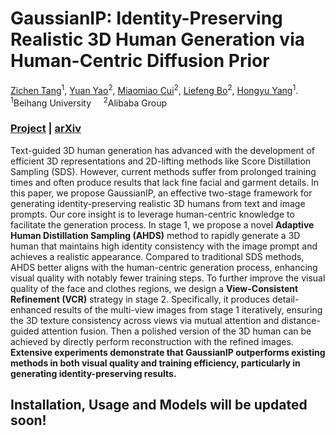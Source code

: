 # GaussianIP: Identity-Preserving Realistic 3D Human Generation via Human-Centric Diffusion Prior

[Zichen Tang](https://github.com/silence-tang)<sup>1</sup>, [Yuan Yao]()<sup>2</sup>, [Miaomiao Cui]()<sup>2</sup>, [Liefeng Bo](https://scholar.google.com/citations?user=FJwtMf0AAAAJ&hl=en)<sup>2</sup>, [Hongyu Yang](https://scholar.google.com/citations?user=dnbjaWIAAAAJ)<sup>1</sup>.  
<sup>1</sup>Beihang University&nbsp;&nbsp;&nbsp;&nbsp;&nbsp;<sup>2</sup>Alibaba Group

### [Project](https://alvinliu0.github.io/projects/HumanGaussian) | [arXiv](https://arxiv.org/abs/2503.11143)

Text-guided 3D human generation has advanced with the development of efficient 3D representations and 2D-lifting methods like Score Distillation Sampling (SDS). However, current methods suffer from prolonged training times and often produce results that lack fine facial and garment details. In this paper, we propose GaussianIP, an effective two-stage framework for generating identity-preserving realistic 3D humans from text and image prompts. Our core insight is to leverage human-centric knowledge to facilitate the generation process. In stage 1, we propose a novel **Adaptive Human Distillation Sampling (AHDS)** method to rapidly generate a 3D human that maintains high identity consistency with the image prompt and achieves a realistic appearance. Compared to traditional SDS methods, AHDS better aligns with the human-centric generation process, enhancing visual quality with notably fewer training steps. To further improve the visual quality of the face and clothes regions, we design a **View-Consistent Refinement (VCR)** strategy in stage 2. Specifically, it produces detail-enhanced results of the multi-view images from stage 1 iteratively, ensuring the 3D texture consistency across views via mutual attention and distance-guided attention fusion. Then a polished version of the 3D human can be achieved by directly perform reconstruction with the refined images. **Extensive experiments demonstrate that GaussianIP outperforms existing methods in both visual quality and training efficiency, particularly in generating identity-preserving results.**

## Installation, Usage and Models will be updated soon!
